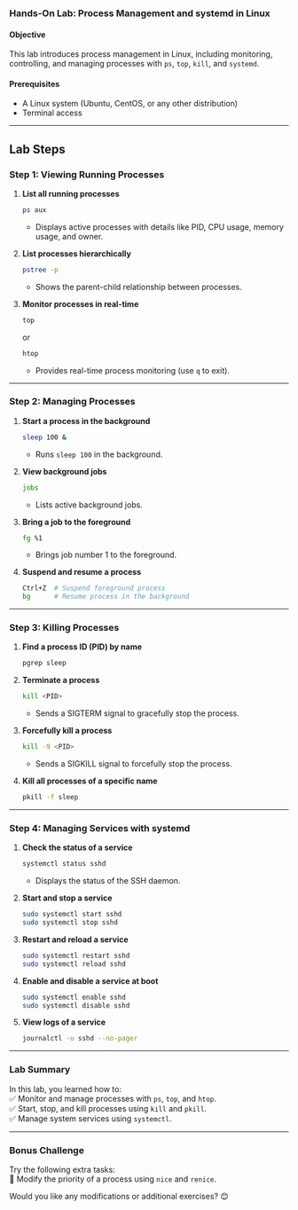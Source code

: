 
### **Hands-On Lab: Process Management and systemd in Linux**

#### **Objective**  
This lab introduces process management in Linux, including monitoring, controlling, and managing processes with `ps`, `top`, `kill`, and `systemd`.

#### **Prerequisites**  
- A Linux system (Ubuntu, CentOS, or any other distribution)  
- Terminal access  

---

## **Lab Steps**

### **Step 1: Viewing Running Processes**
1. **List all running processes**  
   ```bash
   ps aux
   ```
   - Displays active processes with details like PID, CPU usage, memory usage, and owner.

2. **List processes hierarchically**  
   ```bash
   pstree -p
   ```
   - Shows the parent-child relationship between processes.

3. **Monitor processes in real-time**  
   ```bash
   top
   ```
   or
   ```bash
   htop
   ```
   - Provides real-time process monitoring (use `q` to exit).

---

### **Step 2: Managing Processes**
1. **Start a process in the background**  
   ```bash
   sleep 100 &
   ```
   - Runs `sleep 100` in the background.

2. **View background jobs**  
   ```bash
   jobs
   ```
   - Lists active background jobs.

3. **Bring a job to the foreground**  
   ```bash
   fg %1
   ```
   - Brings job number 1 to the foreground.

4. **Suspend and resume a process**  
   ```bash
   Ctrl+Z  # Suspend foreground process
   bg      # Resume process in the background
   ```

---

### **Step 3: Killing Processes**
1. **Find a process ID (PID) by name**  
   ```bash
   pgrep sleep
   ```

2. **Terminate a process**  
   ```bash
   kill <PID>
   ```
   - Sends a SIGTERM signal to gracefully stop the process.

3. **Forcefully kill a process**  
   ```bash
   kill -9 <PID>
   ```
   - Sends a SIGKILL signal to forcefully stop the process.

4. **Kill all processes of a specific name**  
   ```bash
   pkill -f sleep
   ```

---

### **Step 4: Managing Services with systemd**
1. **Check the status of a service**  
   ```bash
   systemctl status sshd
   ```
   - Displays the status of the SSH daemon.

2. **Start and stop a service**  
   ```bash
   sudo systemctl start sshd
   sudo systemctl stop sshd
   ```

3. **Restart and reload a service**  
   ```bash
   sudo systemctl restart sshd
   sudo systemctl reload sshd
   ```

4. **Enable and disable a service at boot**  
   ```bash
   sudo systemctl enable sshd
   sudo systemctl disable sshd
   ```

5. **View logs of a service**  
   ```bash
   journalctl -u sshd --no-pager
   ```

---

### **Lab Summary**
In this lab, you learned how to:  
✅ Monitor and manage processes with `ps`, `top`, and `htop`.  
✅ Start, stop, and kill processes using `kill` and `pkill`.  
✅ Manage system services using `systemctl`.  

---

### **Bonus Challenge**
Try the following extra tasks:  
🔹 Modify the priority of a process using `nice` and `renice`.  

Would you like any modifications or additional exercises? 😊

